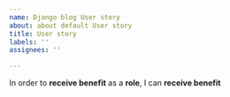 ```yaml
---
name: Django blog User story
about: about default User story
title: User story
labels: ''
assignees: ''

---
```


In order to **receive benefit** as a **role**, I can **receive benefit**
